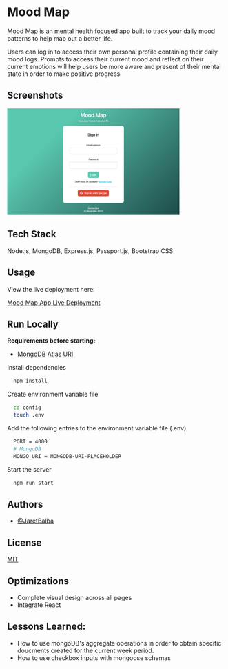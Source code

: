 # Mood Map

Mood Map is an mental health focused app built to track your daily mood patterns to help map out a better life.

Users can log in to access their own personal profile containing their daily mood logs. Prompts to access their current mood and reflect on their current emotions will help users be more aware and present of their mental state in order to make positive progress.

## Screenshots

<img src="./public/imgs/readMe.png" width="400">

## Tech Stack

Node.js, MongoDB, Express.js, Passport.js, Bootstrap CSS

## Usage

View the live deployment here:

[Mood Map App Live Deployment](#)

## Run Locally

**Requirements before starting:**

- [MongoDB Atlas URI](https://www.mongodb.com/atlas/database)

Install dependencies

```bash
  npm install
```

Create environment variable file

```bash
  cd config
  touch .env
```

Add the following entries to the environment variable file (.env)

```bash
  PORT = 4000
  # MongoDB
  MONGO_URI = MONGODB-URI-PLACEHOLDER

```

Start the server

```bash
  npm run start
```

## Authors

- [@JaretBalba](https://www.github.com/jaretzbalba)

## License

[MIT](https://choosealicense.com/licenses/mit/)

## Optimizations

- Complete visual design across all pages
- Integrate React

## Lessons Learned:

- How to use mongoDB's aggregate operations in order to obtain specific doucments created for the current week period.
- How to use checkbox inputs with mongoose schemas
